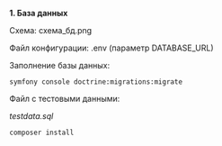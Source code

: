 **1. База данных**

Схема: схема_бд.png

Файл конфигурации: .env (параметр DATABASE_URL)

Заполнение базы данных:

`symfony console doctrine:migrations:migrate`

Файл с тестовыми данными: 

_testdata.sql_


`composer install`
